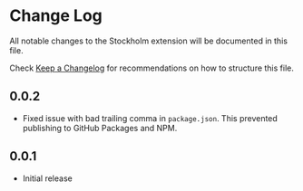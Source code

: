# Change Log

All notable changes to the Stockholm extension will be documented in this file.

Check [Keep a Changelog](http://keepachangelog.com/) for recommendations on how to structure this file.

## 0.0.2

- Fixed issue with bad trailing comma in `package.json`. This prevented publishing to GitHub Packages and NPM.

## 0.0.1

- Initial release
